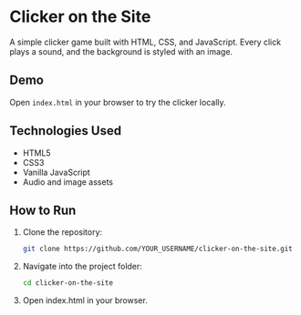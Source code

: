 # Clicker on the Site

A simple clicker game built with HTML, CSS, and JavaScript. Every click plays a sound, and the background is styled with an image.

## Demo

Open `index.html` in your browser to try the clicker locally.

## Technologies Used

- HTML5
- CSS3
- Vanilla JavaScript
- Audio and image assets

## How to Run

1. Clone the repository:
   ```bash
   git clone https://github.com/YOUR_USERNAME/clicker-on-the-site.git
   
2. Navigate into the project folder:
   ```bash
   cd clicker-on-the-site

3. Open index.html in your browser.
